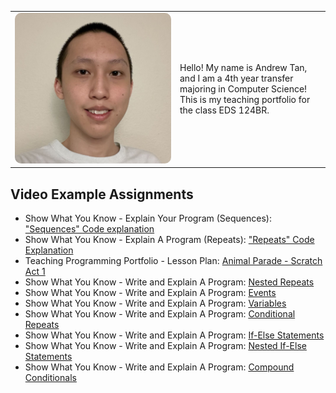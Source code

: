 <table>
<tr>
<td width="250">
  <img src="Images/ID_image_downsized.jpg" alt="Profile" width="250" style="border-radius:10px;">
</td>
<td>
  Hello! My name is Andrew Tan, and I am a 4th year transfer majoring in Computer Science! This is my teaching portfolio for the class EDS 124BR.
</td>
</tr>
</table>

## Video Example Assignments 
- Show What You Know - Explain Your Program (Sequences): ["Sequences" Code explanation](https://www.youtube.com/watch?v=MnFG8rBwrQA)
- Show What You Know - Explain A Program (Repeats): ["Repeats" Code Explanation](https://www.youtube.com/watch?v=EN5GcgWX3rI)
- Teaching Programming Portfolio - Lesson Plan: [Animal Parade - Scratch Act 1](https://www.youtube.com/watch?v=H-6wrmXzZs8)
- Show What You Know - Write and Explain A Program: [Nested Repeats](https://www.youtube.com/watch?v=_TCchITTtQc)
- Show What You Know - Write and Explain A Program: [Events](https://www.youtube.com/watch?v=Iu_lKqcjz5k)
- Show What You Know - Write and Explain A Program: [Variables](https://www.youtube.com/watch?v=mLCekQZbIys)
- Show What You Know - Write and Explain A Program: [Conditional Repeats](https://www.youtube.com/watch?v=uzH-JPtVdc4)
- Show What You Know - Write and Explain A Program: [If-Else Statements](https://www.youtube.com/watch?v=ZHWv4ggii0o)
- Show What You Know - Write and Explain A Program: [Nested If-Else Statements](https://www.youtube.com/watch?v=ePeO5eF4fPk)
- Show What You Know - Write and Explain A Program: [Compound Conditionals](https://www.youtube.com/watch?v=0EdfZJaRL9A)
